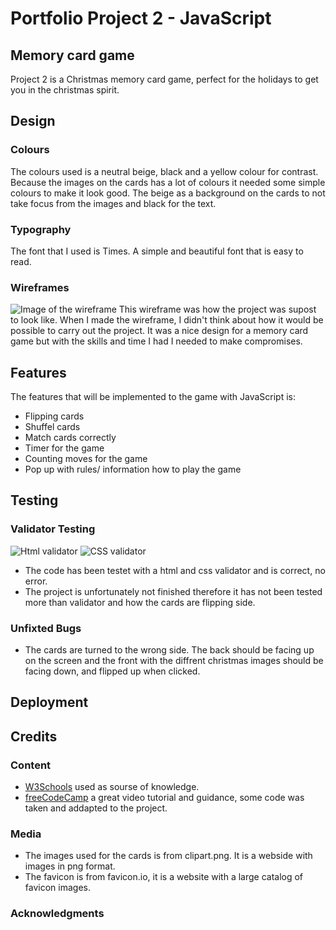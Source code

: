 # Portfolio Project 2 - JavaScript 
## Memory card game 
Project 2 is a Christmas memory card game, perfect for the holidays to get you in the christmas spirit. 
## Design 
### Colours 
The colours used is a neutral beige, black and a yellow colour for contrast. Because the images on the cards has a lot of colours it needed some simple colours to make it look good. 
The beige as a background on the cards to not take focus from the images and black for the text. 
### Typography 
The font that I used is Times. A simple and beautiful font that is easy to read. 
### Wireframes
![Image of the wireframe](https://github.com/JessikaKarl/PP2-memory-card-game/assets/147527640/94e4b3ce-2116-45cc-beef-01e3c5f7d474">)
This wireframe was how the project was supost to look like. When I made the wireframe, I didn't think about how it would be possible to carry out the project. It was a nice design for a memory card game but with the skills and time I had I needed to make compromises.
## Features
The features that will be implemented to the game with JavaScript is: 
- Flipping cards
- Shuffel cards
- Match cards correctly
- Timer for the game
- Counting moves for the game
- Pop up with rules/ information how to play the game 
## Testing
### Validator Testing 
![Html validator](https://github.com/JessikaKarl/PP2-memory-card-game/assets/147527640/2a8b9464-9528-47a7-b6e7-ca059c27e81a
)
![CSS validator](https://github.com/JessikaKarl/PP2-memory-card-game/assets/147527640/c05666d6-ca96-4c51-b0e6-de7b50f6bea3
)
- The code has been testet with a html and css validator and is correct, no error.
- The project is unfortunately not finished therefore it has not been tested more than validator and how the cards are flipping side. 
### Unfixted Bugs 
- The cards are turned to the wrong side. The back should be facing up on the screen and the front with the diffrent christmas images should be facing down, and flipped up when clicked. 
## Deployment 
## Credits 
### Content 
- [W3Schools](https://www.w3schools.com/) used as sourse of knowledge.
- [freeCodeCamp](https://www.youtube.com/watch?v=ZniVgo8U7ek) a great video tutorial and guidance, some code was taken and addapted to the project.
### Media 
- The images used for the cards is from clipart.png. It is a webside with images in png format.
- The favicon is from favicon.io, it is a website with a large catalog of favicon images. 
### Acknowledgments 
